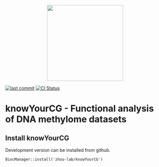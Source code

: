 <p align="center">
<img src="https://github.com/user-attachments/assets/ee2328b9-5516-4b28-9fce-9e456534b3b1" width="240">
</p>

[![last commit](https://img.shields.io/github/last-commit/zhou-lab/knowYourCG.svg?style=flat-square)](https://github.com/zhou-lab/knowYourCG/commits/devel)
[![CI Status](https://github.com/zhou-lab/knowYourCG/actions/workflows/build-on-windows.yaml/badge.svg)](https://github.com/zhou-lab/knowYourCG/actions/workflows/build-on-windows.yaml)
<!-- Release: [![Bioconductor Build Status (release)](https://bioconductor.org/shields/build/release/bioc/knowYourCG.svg)](https://bioconductor.org/checkResults/release/bioc-LATEST/knowYourCG) -->
<!-- Devel: [![Bioconductor Build Status (devel)](https://bioconductor.org/shields/build/devel/bioc/knowYourCG.svg)](https://bioconductor.org/checkResults/devel/bioc-LATEST/knowYourCG) -->


# knowYourCG - Functional analysis of DNA methylome datasets

## Install knowYourCG

Development version can be installed from github.
```{r, eval=FALSE}
BiocManager::install('zhou-lab/knowYourCG')
```




